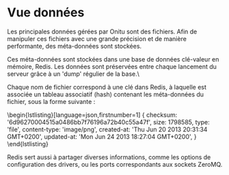 # Vue données

Les principales données gérées par Onitu sont des fichiers. Afin de manipuler ces fichiers avec une grande précision et de manière performante, des méta-données sont stockées.

Ces méta-données sont stockées dans une base de données clé-valeur en mémoire, Redis. Les données sont préservées entre chaque lancement du serveur grâce à un 'dump' régulier de la base.\\

Chaque nom de fichier correspond à une clé dans Redis, à laquelle est associée un tableau associatif (hash) contenant les méta-données du fichier, sous la forme suivante :

\begin{lstlisting}[language=json,firstnumber=1]
{
    checksum: '6d96270004515a0486bb7f76196a72b40c55a47f',
    size: 1798585,
    type: 'file',
    content-type: 'image/png',
    created-at: 'Thu Jun 20 2013 20:31:34 GMT+0200',
    updated-at: 'Mon Jun 24 2013 18:27:04 GMT+0200',
}
\end{lstlisting}

Redis sert aussi à partager diverses informations, comme les options de configuration des drivers, ou les ports correspondants aux sockets ZeroMQ.
